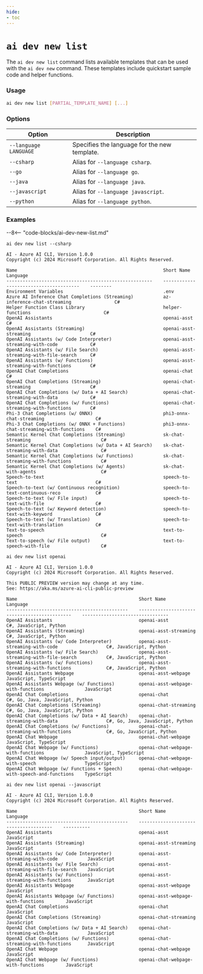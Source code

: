 ```yaml
---
hide:
- toc
---
```


# `ai dev new list`

The `ai dev new list` command lists available templates that can be used with the `ai dev new` command. These templates include quickstart sample code and helper functions.

### Usage

``` bash
ai dev new list [PARTIAL_TEMPLATE_NAME] [...]
```

### Options

| Option                            | Description                                   |
|---------------------------------- |----------------------------------------------|
| `--language LANGUAGE`             | Specifies the language for the new template. |
| `--csharp`                        | Alias for `--language csharp`.               |
| `--go`                            | Alias for `--language go`.                   |
| `--java`                          | Alias for `--language java`.                 |
| `--javascript`                    | Alias for `--language javascript`.           |
| `--python`                        | Alias for `--language python`.               |

### Examples

--8<-- "code-blocks/ai-dev-new-list.md"

``` { .bash .cli-command title="List only C# templates" }
ai dev new list --csharp
```

``` { .plaintext .cli-output }
AI - Azure AI CLI, Version 1.0.0
Copyright (c) 2024 Microsoft Corporation. All Rights Reserved.

Name                                                      Short Name                                 Language
------------------------------------------------------    ---------------------------------------    --------
Environment Variables                                     .env                                               
Azure AI Inference Chat Completions (Streaming)           az-inference-chat-streaming                C#      
Helper Function Class Library                             helper-functions                           C#      
OpenAI Assistants                                         openai-asst                                C#      
OpenAI Assistants (Streaming)                             openai-asst-streaming                      C#      
OpenAI Assistants (w/ Code Interpreter)                   openai-asst-streaming-with-code            C#      
OpenAI Assistants (w/ File Search)                        openai-asst-streaming-with-file-search     C#      
OpenAI Assistants (w/ Functions)                          openai-asst-streaming-with-functions       C#      
OpenAI Chat Completions                                   openai-chat                                C#      
OpenAI Chat Completions (Streaming)                       openai-chat-streaming                      C#      
OpenAI Chat Completions (w/ Data + AI Search)             openai-chat-streaming-with-data            C#      
OpenAI Chat Completions (w/ Functions)                    openai-chat-streaming-with-functions       C#      
Phi-3 Chat Completions (w/ ONNX)                          phi3-onnx-chat-streaming                   C#      
Phi-3 Chat Completions (w/ ONNX + Functions)              phi3-onnx-chat-streaming-with-functions    C#      
Semantic Kernel Chat Completions (Streaming)              sk-chat-streaming                          C#      
Semantic Kernel Chat Completions (w/ Data + AI Search)    sk-chat-streaming-with-data                C#      
Semantic Kernel Chat Completions (w/ Functions)           sk-chat-streaming-with-functions           C#      
Semantic Kernel Chat Completions (w/ Agents)              sk-chat-with-agents                        C#      
Speech-to-text                                            speech-to-text                             C#      
Speech-to-text (w/ Continuous recognition)                speech-to-text-continuous-reco             C#      
Speech-to-text (w/ File input)                            speech-to-text-with-file                   C#      
Speech-to-text (w/ Keyword detection)                     speech-to-text-with-keyword                C#      
Speech-to-text (w/ Translation)                           speech-to-text-with-translation            C#      
Text-to-speech                                            text-to-speech                             C#      
Text-to-speech (w/ File output)                           text-to-speech-with-file                   C#      
```

``` { .bash .cli-command title="Filter templates by name" }
ai dev new list openai
```

``` { .plaintext .cli-output }
AI - Azure AI CLI, Version 1.0.0
Copyright (c) 2024 Microsoft Corporation. All Rights Reserved.

This PUBLIC PREVIEW version may change at any time.
See: https://aka.ms/azure-ai-cli-public-preview

Name                                             Short Name                                       Language                        
---------------------------------------------    ---------------------------------------------    --------------------------------
OpenAI Assistants                                openai-asst                                      C#, JavaScript, Python          
OpenAI Assistants (Streaming)                    openai-asst-streaming                            C#, JavaScript, Python          
OpenAI Assistants (w/ Code Interpreter)          openai-asst-streaming-with-code                  C#, JavaScript, Python          
OpenAI Assistants (w/ File Search)               openai-asst-streaming-with-file-search           C#, JavaScript, Python          
OpenAI Assistants (w/ Functions)                 openai-asst-streaming-with-functions             C#, JavaScript, Python          
OpenAI Assistants Webpage                        openai-asst-webpage                              JavaScript, TypeScript          
OpenAI Assistants Webpage (w/ Functions)         openai-asst-webpage-with-functions               JavaScript                      
OpenAI Chat Completions                          openai-chat                                      C#, Go, Java, JavaScript, Python
OpenAI Chat Completions (Streaming)              openai-chat-streaming                            C#, Go, Java, JavaScript, Python
OpenAI Chat Completions (w/ Data + AI Search)    openai-chat-streaming-with-data                  C#, Go, Java, JavaScript, Python
OpenAI Chat Completions (w/ Functions)           openai-chat-streaming-with-functions             C#, Go, JavaScript, Python      
OpenAI Chat Webpage                              openai-chat-webpage                              JavaScript, TypeScript          
OpenAI Chat Webpage (w/ Functions)               openai-chat-webpage-with-functions               JavaScript, TypeScript          
OpenAI Chat Webpage (w/ Speech input/output)     openai-chat-webpage-with-speech                  TypeScript                      
OpenAI Chat Webpage (w/ Functions + Speech)      openai-chat-webpage-with-speech-and-functions    TypeScript                      
```

``` { .bash .cli-command title="Filter templates by name and language" }
ai dev new list openai --javascript
```

``` { .plaintext .cli-output }
AI - Azure AI CLI, Version 1.0.0
Copyright (c) 2024 Microsoft Corporation. All Rights Reserved.

Name                                             Short Name                                Language  
---------------------------------------------    --------------------------------------    ----------
OpenAI Assistants                                openai-asst                               JavaScript
OpenAI Assistants (Streaming)                    openai-asst-streaming                     JavaScript
OpenAI Assistants (w/ Code Interpreter)          openai-asst-streaming-with-code           JavaScript
OpenAI Assistants (w/ File Search)               openai-asst-streaming-with-file-search    JavaScript
OpenAI Assistants (w/ Functions)                 openai-asst-streaming-with-functions      JavaScript
OpenAI Assistants Webpage                        openai-asst-webpage                       JavaScript
OpenAI Assistants Webpage (w/ Functions)         openai-asst-webpage-with-functions        JavaScript
OpenAI Chat Completions                          openai-chat                               JavaScript
OpenAI Chat Completions (Streaming)              openai-chat-streaming                     JavaScript
OpenAI Chat Completions (w/ Data + AI Search)    openai-chat-streaming-with-data           JavaScript
OpenAI Chat Completions (w/ Functions)           openai-chat-streaming-with-functions      JavaScript
OpenAI Chat Webpage                              openai-chat-webpage                       JavaScript
OpenAI Chat Webpage (w/ Functions)               openai-chat-webpage-with-functions        JavaScript
```
